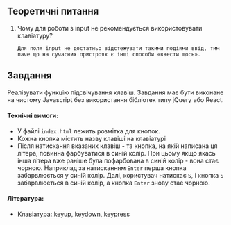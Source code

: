 ## Теоретичні питання

1. Чому для роботи з input не рекомендується використовувати клавіатуру?
    ```
    Для поля input не достатньо відстежувати такими подіями ввід, тим паче що на сучасних пристроях є інші способи «ввести щось».
    ```

## Завдання

Реалізувати функцію підсвічування клавіш. Завдання має бути виконане на чистому Javascript без використання бібліотек типу jQuery або React.

#### Технічні вимоги:
- У файлі `index.html` лежить розмітка для кнопок.
- Кожна кнопка містить назву клавіші на клавіатурі
- Після натискання вказаних клавіш - та кнопка, на якій написана ця літера, повинна фарбуватися в синій колір. При цьому якщо якась інша літера вже раніше була пофарбована в синій колір - вона стає чорною. Наприклад за натисканням `Enter` перша кнопка забарвлюється у синій колір. Далі, користувач натискає `S`, і кнопка `S` забарвлюється в синій колір, а кнопка `Enter` знову стає чорною. 

#### Література:
-  [Клавіатура: keyup, keydown, keypress](https://learn.javascript.ru/keyboard-events )
